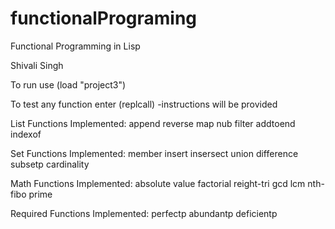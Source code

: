 # functionalPrograming
Functional Programming in Lisp


Shivali Singh 

To run use (load "project3")

To test any function enter (replcall)
-instructions will be provided 

List Functions Implemented:
append
reverse
map
nub
filter
addtoend
indexof

Set Functions Implemented:
member
insert
insersect
union
difference
subsetp
cardinality

Math Functions Implemented:
absolute value
factorial
reight-tri
gcd
lcm
nth-fibo
prime

Required Functions Implemented:
perfectp
abundantp
deficientp


